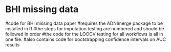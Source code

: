 # BHI missing data
#code for BHI missing data paper
#requires the ADNImerge package to be installed in R
#the steps for imputation testing are numbered and should be followed in order
#the code for the LOOCV testing for all workflows is all in one file.
#also contains code for bootstrapping confidence intervals on AUC results